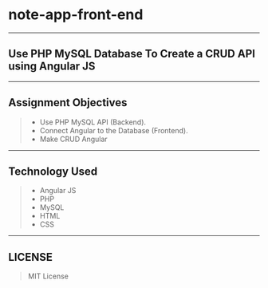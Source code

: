 # note-app-front-end
---
## Use PHP MySQL Database To Create a CRUD API using Angular JS 
---
## Assignment Objectives
> - Use PHP MySQL API (Backend).
> - Connect Angular to the Database (Frontend).
> - Make CRUD Angular
---
## Technology Used
> - Angular JS
> - PHP
> - MySQL
> - HTML
> - CSS
---
## LICENSE
> MIT License

